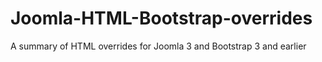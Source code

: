 Joomla-HTML-Bootstrap-overrides
===============================

A summary of HTML overrides for Joomla 3 and Bootstrap 3 and earlier

